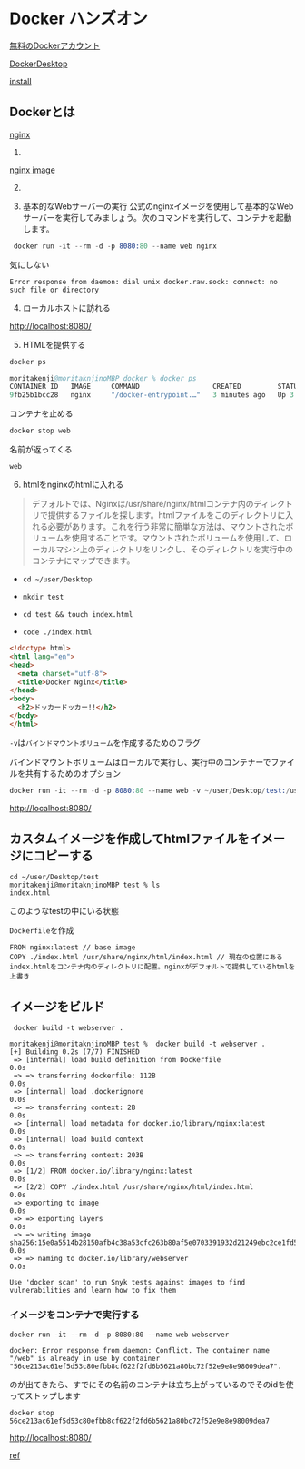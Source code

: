 # Docker ハンズオン

[無料のDockerアカウント](https://hub.docker.com/?ref=login)

[DockerDesktop](https://docs.docker.com/docker-for-mac/install/)

[install](https://docs.docker.com/docker-for-mac/install/)
## Dockerとは


[nginx](https://hub.docker.com/_/nginx)


1.
[nginx image](https://hub.docker.com/search?q=nginx&type=image)

2.


3. 基本的なWebサーバーの実行
公式のnginxイメージを使用して基本的なWebサーバーを実行してみましょう。次のコマンドを実行して、コンテナを起動します。

```s
 docker run -it --rm -d -p 8080:80 --name web nginx
```

気にしない
```
Error response from daemon: dial unix docker.raw.sock: connect: no such file or directory
```

4. ローカルホストに訪れる

[http://localhost:8080/](http://localhost:8080/)


5. HTMLを提供する

```s
docker ps
```

```s
moritakenji@moritaknjinoMBP docker % docker ps
CONTAINER ID   IMAGE     COMMAND                  CREATED         STATUS         PORTS                                   NAMES
9fb25b1bcc28   nginx     "/docker-entrypoint.…"   3 minutes ago   Up 3 minutes   0.0.0.0:8080->80/tcp, :::8080->80/tcp   web
```

コンテナを止める

```s
docker stop web
```

名前が返ってくる

```
web
```

6. htmlをnginxのhtmlに入れる

> デフォルトでは、Nginxは/usr/share/nginx/htmlコンテナ内のディレクトリで提供するファイルを探します。htmlファイルをこのディレクトリに入れる必要があります。これを行う非常に簡単な方法は、マウントされたボリュームを使用することです。マウントされたボリュームを使用して、ローカルマシン上のディレクトリをリンクし、そのディレクトリを実行中のコンテナにマップできます。

- `cd ~/user/Desktop`

- `mkdir test`

- `cd test && touch index.html`

- `code ./index.html`


```html
<!doctype html>
<html lang="en">
<head>
  <meta charset="utf-8">
  <title>Docker Nginx</title>
</head>
<body>
  <h2>ドッカードッカー!!</h2>
</body>
</html>
```

`-v`は`バインドマウントボリューム`を作成するためのフラグ

バインドマウントボリュームはローカルで実行し、実行中のコンテナーでファイルを共有するためのオプション



```s
docker run -it --rm -d -p 8080:80 --name web -v ~/user/Desktop/test:/usr/share/nginx/html nginx
```


[http://localhost:8080/](http://localhost:8080/)

## カスタムイメージを作成してhtmlファイルをイメージにコピーする

```
cd ~/user/Desktop/test
moritakenji@moritaknjinoMBP test % ls
index.html
```

このようなtestの中にいる状態

`Dockerfile`を作成

```
FROM nginx:latest // base image
COPY ./index.html /usr/share/nginx/html/index.html // 現在の位置にあるindex.htmlをコンテナ内のディレクトリに配置。nginxがデフォルトで提供しているhtmlを上書き
```

## イメージをビルド

```
 docker build -t webserver .
```

```
moritakenji@moritaknjinoMBP test %  docker build -t webserver .
[+] Building 0.2s (7/7) FINISHED
 => [internal] load build definition from Dockerfile                                                           0.0s
 => => transferring dockerfile: 112B                                                                           0.0s
 => [internal] load .dockerignore                                                                              0.0s
 => => transferring context: 2B                                                                                0.0s
 => [internal] load metadata for docker.io/library/nginx:latest                                                0.0s
 => [internal] load build context                                                                              0.0s
 => => transferring context: 203B                                                                              0.0s
 => [1/2] FROM docker.io/library/nginx:latest                                                                  0.0s
 => [2/2] COPY ./index.html /usr/share/nginx/html/index.html                                                   0.0s
 => exporting to image                                                                                         0.0s
 => => exporting layers                                                                                        0.0s
 => => writing image sha256:15e0a5514b28150afb4c38a53cfc263b80af5e0703391932d21249ebc2ce1fd5                   0.0s
 => => naming to docker.io/library/webserver                                                                   0.0s

Use 'docker scan' to run Snyk tests against images to find vulnerabilities and learn how to fix them
```

### イメージをコンテナで実行する

```
docker run -it --rm -d -p 8080:80 --name web webserver
```

```
docker: Error response from daemon: Conflict. The container name "/web" is already in use by container "56ce213ac61ef5d53c80efbb8cf622f2fd6b5621a80bc72f52e9e8e98009dea7".
```
のが出てきたら、すでにその名前のコンテナは立ち上がっているのでそのidを使ってストップします

`docker stop 56ce213ac61ef5d53c80efbb8cf622f2fd6b5621a80bc72f52e9e8e98009dea7`

[http://localhost:8080/](http://localhost:8080/)


[ref](https://www.docker.com/blog/how-to-use-the-official-nginx-docker-image/)
